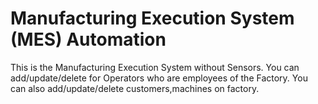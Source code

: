 # Manufacturing Execution System (MES) Automation
 
This is the Manufacturing Execution System without Sensors. You can add/update/delete for Operators who are employees of the Factory. You can also add/update/delete customers,machines on factory.

